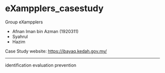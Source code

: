 # eXampplers_casestudy

Group eXampplers
- Afnan Iman bin Azman (1920311)
- Syahrul
- Hazim

Case Study website: https://ibayaq.kedah.gov.my/


------------------------------------------------------------------------------------------------------------------------------------------------------------------------------------------------------------------



identification 
evaluation
prevention
